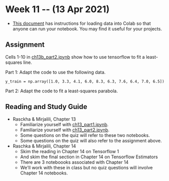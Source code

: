 
# Week 11 -- (13 Apr 2021)

* [This document](https://github.com/umbcdata602/howtos/blob/master/colab.md) has instructions for 
loading data into Colab so that anyone can run your notebook. You may find it useful for your projects.

## Assignment

Cells 1-10 in [ch13b_part2.ipynb](https://github.com/rasbt/python-machine-learning-book-3rd-edition/blob/master/ch13/ch13_part2.ipynb) show how to use tensorflow to fit a least-squares line.

Part 1: Adapt the code to use the following data.

```
y_train = np.array([1.0, 3.3, 4.1, 6.0, 8.3, 6.3, 7.6, 6.4, 7.0, 6.5])
```

Part 2: Adapt the code to fit a least-squares parabola.

## Reading and Study Guide

* Rasckha & Mirjalili, Chapter 13
    * Familiarize yourself with [ch13_part1.ipynb](https://github.com/rasbt/python-machine-learning-book-3rd-edition/blob/master/ch13/ch13_part1.ipynb).
    * Familiarize yourself with [ch13_part2.ipynb](https://github.com/rasbt/python-machine-learning-book-3rd-edition/blob/master/ch13/ch13_part2.ipynb).
    * Some questions on the quiz will refer to these two notebooks.
    * Some questions on the quiz will also refer to the assignment above.
* Raschka & Mirjalili, Chapter 14
    * Skim the reading in Chapter 14 on Tensorflow 1
    * And skim the final section in Chapter 14 on Tensorflow Estimators
    * There are 3 noteboooks associated with Chapter 14
    * We'll work with these in class but no quiz questions will involve Chapter 14 notebooks.
